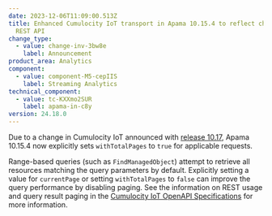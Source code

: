 ```yaml
---
date: 2023-12-06T11:09:00.513Z
title: Enhanced Cumulocity IoT transport in Apama 10.15.4 to reflect changes in
  REST API
change_type:
  - value: change-inv-3bw8e
    label: Announcement
product_area: Analytics
component:
  - value: component-M5-cepIIS
    label: Streaming Analytics
technical_component:
  - value: tc-KXXmo2SUR
    label: apama-in-c8y
version: 24.18.0
---
```

Due to a change in Cumulocity IoT announced with [release 10.17](https://cumulocity.com/releasenotes/release-10-17-0/announcements-10-17-0), Apama 10.15.4 now explicitly sets `withTotalPages` to `true` for applicable requests.

Range-based queries (such as `FindManagedObject`) attempt to retrieve all resources matching the query parameters by default. Explicitly setting a value for `currentPage` or setting `withTotalPages` to `false` can improve the query performance by disabling paging. See the information on REST usage and query result paging in the [Cumulocity IoT OpenAPI Specifications](https://cumulocity.com/api/core/#section/REST-implementation/REST-usage) for more information.
